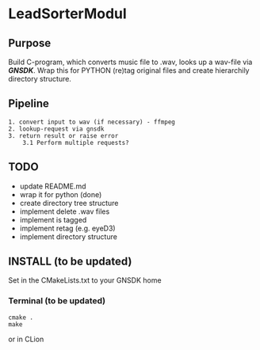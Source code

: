 # LeadSorterModul

## Purpose
Build C-program, which converts music file to .wav, looks up a wav-file via ***GNSDK***.
Wrap this for PYTHON (re)tag original files and create hierarchily directory structure.

## Pipeline
    1. convert input to wav (if necessary) - ffmpeg
    2. lookup-request via gnsdk
    3. return result or raise error
        3.1 Perform multiple requests?

## TODO
- update README.md
- wrap it for python (done)
- create directory tree structure 
- implement delete .wav files
- implement is tagged
- implement retag (e.g. eyeD3)
- implement directory structure

## INSTALL (to be updated)
Set in the CMakeLists.txt to your GNSDK home

### Terminal (to be updated)
```
cmake .
make
```
or in CLion
